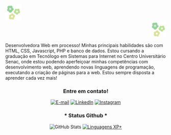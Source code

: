 <div>
<div align="left">
        <img src="src/img/flor1.gif" height="50px">
        </img>
    </div>
    <div align="right">
        <img src="src/img/flor1.gif" height="50px">
        </img>
    </div>
</div> 


Desenvolvedora Web em processo! Minhas principais habilidades são com HTML,
CSS, Javascript, PHP e banco de dados. Estou cursando a graduação em Tecnólogo
em Sistemas para Internet no Centro Universitário Senac, onde estou podendo
aperfeiçoar minhas competências com desenvolvimento web, aprendendo novas
linguagens de programação, executando a criação de páginas para a web.
Estou sempre disposta a aprender cada vez mais!

<div align="center">
<h3 align="center">Entre em contato!</h3>

[![E-mail](https://img.shields.io/badge/-Email-000?style=for-the-badge&logo=microsoft-outlook&logoColor=FF00F6&color:FFF)](mailto:yaascarol@hotmail.com)
[![LinkedIn](https://img.shields.io/badge/-LinkedIn-000?style=for-the-badge&logo=linkedin&logoColor=FF00F6&color:FFF)](https://www.linkedin.com/in/#/)
[![Instagram](https://img.shields.io/badge/-Instagram-000?style=for-the-badge&logo=instagram&logoColor=FF00F6&color:FFF)](https://www.instagram.com/yasm.nc/)
</div>

<div style="text-align: center;" align="center">
    <h3>* Status Github *</h3>
  <img src="https://github-readme-stats-git-masterrstaa-rickstaa.vercel.app/api?username=yaascarol&hide_title=true&show_icons=true&include_all_commits=false&count_private=true&line_height=25&hide=issues&bg_color=000&title_color=FF0000&text_color=FFF&border_radius=3&border_color=36123c&icon_color=FF0000&theme=jolly" alt="GitHub Stats">

  <a href="https://github.com/yaascarol/github-readme-stats">
    <img src="https://github-readme-stats-git-masterrstaa-rickstaa.vercel.app/api/top-langs/?username=yaascarol&line_height=10&card_width=290&layout=compact&hide_title=false&count_private=true&langs_count=4&show_icons=true&title_color=FF00F6&hide=html,scss,less&bg_color=000&text_color=FF0000&border_radius=3&border_color=561760&count_private=true" alt="Linguagens XP+">
  </a>
</div>
